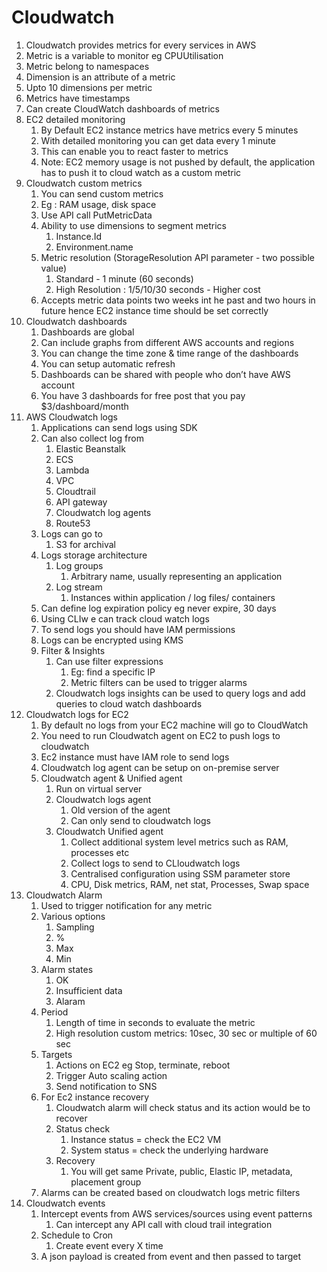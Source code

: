 # Cloudwatch

1. Cloudwatch provides metrics for every services in AWS
2. Metric is a variable to monitor eg CPUUtilisation
3. Metric belong to namespaces
4. Dimension is an attribute of a metric
5. Upto 10 dimensions per metric
6. Metrics have timestamps
7. Can create CloudWatch dashboards of metrics
8. EC2 detailed monitoring
    1. By Default EC2 instance metrics have metrics every 5 minutes
    2. With detailed monitoring you can get data every 1 minute
    3. This can enable you to react faster to metrics
    4. Note: EC2 memory usage is not pushed by default, the application has to push it to cloud watch as a custom metric
9. Cloudwatch custom metrics
    1. You can send custom metrics
    2. Eg : RAM usage, disk space
    3. Use API call PutMetricData
    4. Ability to use dimensions to segment metrics
        1. Instance.Id
        2. Environment.name
    5. Metric resolution (StorageResolution API parameter - two possible value)
        1. Standard - 1 minute (60 seconds)
        2. High Resolution : 1/5/10/30 seconds - Higher cost
    6. Accepts metric data points two weeks int he past and two hours in future hence EC2 instance time should be set correctly
10. Cloudwatch dashboards
    1. Dashboards are global
    2. Can include graphs from different AWS accounts and regions
    3. You can change the time zone & time range of the dashboards
    4. You can setup automatic refresh
    5. Dashboards can be shared with people who don’t have AWS account 
    6. You have 3 dashboards for free post that you pay $3/dashboard/month
11. AWS Cloudwatch logs
    1. Applications can send logs using SDK
    2. Can also collect log from
        1. Elastic Beanstalk
        2. ECS
        3. Lambda
        4. VPC
        5. Cloudtrail
        6. API gateway
        7. Cloudwatch log agents
        8. Route53
    3. Logs can go to
        1. S3 for archival
    4. Logs storage architecture
        1. Log groups
            1. Arbitrary name, usually representing an application
        2. Log stream
            1. Instances within application / log files/ containers
    5. Can define log expiration policy eg never expire, 30 days
    6. Using CLIw e can track cloud watch logs
    7. To send logs you should have IAM permissions
    8. Logs can be encrypted using KMS
    9. Filter & Insights
        1. Can use filter expressions
            1. Eg: find a specific IP 
            2. Metric filters can be used to trigger alarms
        2. Cloudwatch logs insights can be used to query logs and add queries to cloud watch dashboards
12. Cloudwatch logs for EC2
    1. By default no logs from your EC2 machine will go to CloudWatch
    2. You need to run Cloudwatch agent on EC2 to push logs to cloudwatch
    3. Ec2 instance must have IAM role to send logs
    4. Cloudwatch log agent can be setup on on-premise server
    5. Cloudwatch agent & Unified agent
        1. Run on virtual server
        2. Cloudwatch logs agent
            1. Old version of the agent
            2. Can only send to cloudwatch logs
        3. Cloudwatch Unified agent
            1. Collect additional system level metrics such as RAM, processes etc
            2. Collect logs to send to CLloudwatch logs
            3. Centralised configuration using SSM parameter store
            4. CPU, Disk metrics, RAM, net stat, Processes, Swap space
13. Cloudwatch Alarm
    1. Used to trigger notification for any metric
    2. Various options 
        1. Sampling
        2. %
        3. Max
        4. Min
    3. Alarm states
        1. OK
        2. Insufficient data
        3. Alaram
    4. Period
        1. Length of time in seconds to evaluate the metric
        2. High resolution custom metrics: 10sec, 30 sec or multiple of 60 sec
    5. Targets
        1. Actions on EC2 eg Stop, terminate, reboot
        2. Trigger Auto scaling action
        3. Send notification to SNS
    6. For Ec2 instance recovery
        1. Cloudwatch alarm will check status and its action would be to recover
        2. Status check
            1. Instance status = check the EC2 VM
            2. System status = check the underlying hardware
        3. Recovery
            1. You will get same Private, public, Elastic IP, metadata, placement group
    7. Alarms can be created based on cloudwatch logs metric filters
14. Cloudwatch events
    1. Intercept events from AWS services/sources using event patterns
        1. Can intercept any API call with cloud trail integration
    2. Schedule to Cron
        1. Create event every X time
    3. A json payload is created from event and then passed to target
